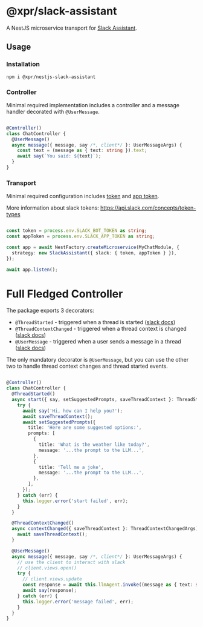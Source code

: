 # @xpr/slack-assistant

A NestJS microservice transport for [Slack Assistant](https://github.com/slackapi/bolt-js/blob/main/src/Assistant.ts).

## Usage

### Installation

```shell
npm i @xpr/nestjs-slack-assistant
```

### Controller

Minimal required implementation includes a controller and a message handler decorated with `@UserMessage`.

```typescript

@Controller()
class ChatController {
  @UserMessage()
  async message({ message, say /*, client*/ }: UserMessageArgs) {
    const text = (message as { text: string }).text;
    await say(`You said: ${text}`);
  }
}
```

### Transport

Minimal required configuration includes [token](https://api.slack.com/concepts/token-types#bot)
and [app token](https://api.slack.com/concepts/token-types#app-level).

More information about slack tokens: https://api.slack.com/concepts/token-types

```typescript

const token = process.env.SLACK_BOT_TOKEN as string;
const appToken = process.env.SLACK_APP_TOKEN as string;

const app = await NestFactory.createMicroservice(MyChatModule, {
  strategy: new SlackAssistant({ slack: { token, appToken } }),
});

await app.listen();
```

# Full Fledged Controller

The package exports 3 decorators:

- `@ThreadStarted` - triggered when a thread is
  started ([slack docs](https://tools.slack.dev/bolt-js/concepts/ai-apps/#handling-new-thread))
- `@ThreadContextChanged` - triggered when a thread context is
  changed ([slack docs](https://tools.slack.dev/bolt-js/concepts/ai-apps/#handling-thread-context-changes))
- `@UserMessage` - triggered when a user sends a message in a
  thread ([slack docs](https://tools.slack.dev/bolt-js/concepts/ai-apps/#handling-user-messages))

The only mandatory decorator is `@UserMessage`, but you can use the other two to
handle thread context changes and thread started events.

```typescript

@Controller()
class ChatController {
  @ThreadStarted()
  async start({ say, setSuggestedPrompts, saveThreadContext }: ThreadStartedArgs) {
    try {
      await say('Hi, how can I help you?');
      await saveThreadContext();
      await setSuggestedPrompts({
        title: 'Here are some suggested options:',
        prompts: [
          {
            title: 'What is the weather like today?',
            message: '...the prompt to the LLM...',
          },
          {
            title: 'Tell me a joke',
            message: '...the prompt to the LLM...',
          },
        ],
      });
    } catch (err) {
      this.logger.error('start failed', err);
    }
  }

  @ThreadContextChanged()
  async contextChanged({ saveThreadContext }: ThreadContextChangedArgs) {
    await saveThreadContext();
  }

  @UserMessage()
  async message({ message, say /*, client*/ }: UserMessageArgs) {
    // use the client to interact with slack
    // client.views.open()
    try {
      // client.views.update
      const response = await this.llmAgent.invoke((message as { text: string })?.text ?? '');
      await say(response);
    } catch (err) {
      this.logger.error('message failed', err);
    }
  }
}
```